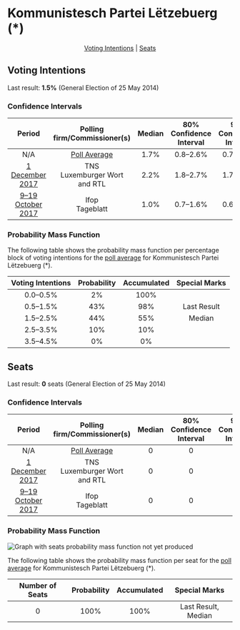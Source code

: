 # Kommunistesch Partei Lëtzebuerg (*)

<p align="center"><a href="#voting-intentions">Voting Intentions</a> | <a href="#seats">Seats</a></p>

## Voting Intentions

Last result: **1.5%** (General Election of 25 May 2014)

### Confidence Intervals

| Period     | Polling firm/Commissioner(s) | Median | 80% Confidence Interval | 90% Confidence Interval | 95% Confidence Interval | 99% Confidence Interval |
|:----------:|:----------------:|:-----------:|:-----------------------:|:-----------------------:|:-----------------------:|:-----------------------:|
| N/A | [Poll Average](average.html) | 1.7% | 0.8–2.6% | 0.7–2.7% | 0.6–2.9% | 0.4–3.2% |
| [1 December 2017](2017-12-01-TNS.html) | TNS <br> Luxemburger Wort and RTL | 2.2% | 1.8–2.7% | 1.7–2.9% | 1.6–3.0% | 1.5–3.3% |
| [9–19 October 2017](2017-10-19-Ifop.html) | Ifop <br> Tageblatt | 1.0% | 0.7–1.6% | 0.6–1.7% | 0.5–1.9% | 0.4–2.2% |

### Probability Mass Function

The following table shows the probability mass function per percentage block of voting intentions for the [poll average](average.html) for Kommunistesch Partei Lëtzebuerg (*).

| Voting Intentions | Probability | Accumulated | Special Marks |
|:-----------------:|:-----------:|:-----------:|:-------------:|
| 0.0–0.5% | 2% | 100% |  |
| 0.5–1.5% | 43% | 98% | Last Result |
| 1.5–2.5% | 44% | 55% | Median |
| 2.5–3.5% | 10% | 10% |  |
| 3.5–4.5% | 0% | 0% |  |


## Seats

Last result: **0** seats (General Election of 25 May 2014)

### Confidence Intervals

| Period     | Polling firm/Commissioner(s) | Median | 80% Confidence Interval | 90% Confidence Interval | 95% Confidence Interval | 99% Confidence Interval |
|:----------:|:----------------:|:------:|:-----------------------:|:-----------------------:|:-----------------------:|:-----------------------:|
| N/A | [Poll Average](average.html) | 0 | 0 | 0 | 0 | 0 |
| [1 December 2017](2017-12-01-TNS.html) | TNS <br> Luxemburger Wort and RTL | 0 | 0 | 0 | 0 | 0 |
| [9–19 October 2017](2017-10-19-Ifop.html) | Ifop <br> Tageblatt | 0 | 0 | 0 | 0 | 0 |

### Probability Mass Function

![Graph with seats probability mass function not yet produced](average-seats-pmf-kommunisteschparteilëtzebuerg.png "Seats Probability Mass Function")

The following table shows the probability mass function per seat for the [poll average](average.html) for Kommunistesch Partei Lëtzebuerg (*).

| Number of Seats | Probability | Accumulated | Special Marks |
|:---------------:|:-----------:|:-----------:|:-------------:|
| 0 | 100% | 100% | Last Result, Median |


